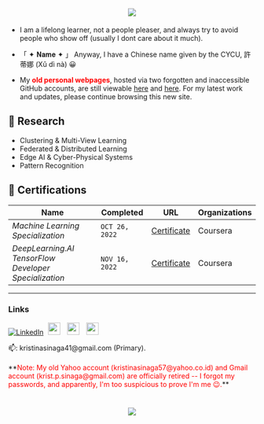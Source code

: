 
<!-- # <p align="center"> </p> -->
<h1 align="center">
    <img src="https://readme-typing-svg.herokuapp.com/?color=0F6351&random=false&width=435&lines=Hi%20there!;%20I%20am%20Kristina%20P.%20Sinaga&center=true&size=27">
  </a>
</h1>

 
- I am a lifelong learner, not a people pleaser, and always try to avoid people who show off (usually I dont care about it much).

- 「 ✦ 𝐍𝐚𝐦𝐞 ✦ 」 Anyway, I have a Chinese name given by the CYCU, 許蒂娜 (Xǔ dì nà) 😀

- My **<span style="color: red;">old personal webpages</span>**, hosted via two forgotten and inaccessible GitHub accounts, are still viewable [here](https://patternkps.github.io) and [here](https://kpnaga08.github.io/about/). For my latest work and updates, please continue browsing this new site. 



## 🔭 Research

- Clustering & Multi-View Learning
- Federated & Distributed Learning
- Edge AI & Cyber-Physical Systems
- Pattern Recognition


## 📜 Certifications


Name | Completed |  URL | Organizations
--- | --- | --- | --- | 
*Machine Learning Specialization* | `OCT 26, 2022` | [Certificate](https://coursera.org/share/5bdbda3f14262b22782bb153174f8660) | Coursera
*DeepLearning.AI TensorFlow Developer Specialization* | `NOV 16, 2022` | [Certificate](https://coursera.org/share/b9925d646cd202d41c5fb14df2b96a8d) | Coursera


---

### Links

[![LinkedIn](https://img.shields.io/badge/LinkedIn-Profile-informational?style=social&logo=linkedin&logoColor=blue)](https://www.linkedin.com/in/kristina-p-sinaga-0ba152309) <a href="https://scholar.google.com/citations?user=yNWQLYAAAAAJ&hl=en&oi=ao"><img src="https://user-images.githubusercontent.com/47393421/142145409-04c70c23-71a9-4b8d-b2df-509e7ad658dc.png" alt="scholar-logo" width="25" hspace="5"/></a> </a><a href="https://orcid.org/0009-0000-6184-829X"><img src="https://user-images.githubusercontent.com/47393421/142146398-bcdbfc40-3646-45ec-ad13-4c41c955f983.png" alt="orcid-logo" width="25" hspace="5"/></a> </a><a href="https://www.researchgate.net/profile/Kristina-Ps-2"><img src="https://img.icons8.com/?size=100&id=JwlJGiL15V81&format=png&color=000000" alt="researchgate-logo" width="25" hspace="5"/></a>


<p>📫: kristinasinaga41@gmail.com (Primary). <br> <br>
**<span style="color: red;">Note: My old Yahoo account (kristinasinaga57@yahoo.co.id) and Gmail account (krist.p.sinaga@gmail.com) are officially retired -- I forgot my passwords, and apparently, I'm too suspicious to prove I'm me 😉.</span>**</p>





<!-- # <p align="center"> </p> -->
<h1 align="center">
    <img src="https://readme-typing-svg.herokuapp.com/?color=0F6351&random=false&width=435&lines=Thanks%20for%20stopping%20by;%20Have%20a%20great%20day!👋&center=true&size=27">
  </a>
</h1>
